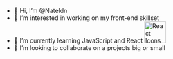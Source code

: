 - 👋 Hi, I’m @Nateldn
- 👀 I’m interested in working on my front-end skillset
- 🌱 I’m currently learning JavaScript and React <img src="https://rawgit.com/gorangajic/react-icons/master/react-icons.svg" width="50" alt="React Icons">
- 💞️ I’m looking to collaborate on a projects big or small

<!---
Nateldn/Nateldn is a ✨ special ✨ repository because its `README.md` (this file) appears on your GitHub profile.
You can click the Preview link to take a look at your changes.
--->
